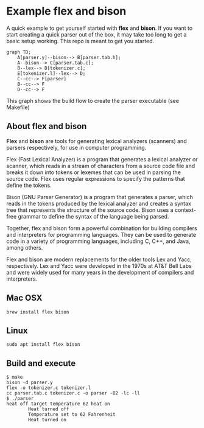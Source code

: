 # Example flex and bison

A quick example to get yourself started with **flex** and **bison**.
If you want to start creating a quick parser out of the box, it may take too long to get a basic setup working.
This repo is meant to get you started.

```mermaid
graph TD;
    A[parser.y]--bison--> B[parser.tab.h];
    A--bison--> C[parser.tab.c];
    B--lex--> D[tokenizer.c];
    E[tokenizer.l]--lex--> D;
    C--cc--> F[parser]
    B--cc--> F
    D--cc--> F
```

This graph shows the build flow to create the parser executable (see Makefile)

## About flex and bison

**Flex** and **bison** are tools for generating lexical analyzers (scanners) and parsers respectively, for use in computer programming.

Flex (Fast Lexical Analyzer) is a program that generates a lexical analyzer or scanner, which reads in a stream of characters from a source code file and breaks it down into tokens or lexemes that can be used in parsing the source code. Flex uses regular expressions to specify the patterns that define the tokens.

Bison (GNU Parser Generator) is a program that generates a parser, which reads in the tokens produced by the lexical analyzer and creates a syntax tree that represents the structure of the source code. Bison uses a context-free grammar to define the syntax of the language being parsed.

Together, flex and bison form a powerful combination for building compilers and interpreters for programming languages. They can be used to generate code in a variety of programming languages, including C, C++, and Java, among others.

Flex and bison are modern replacements for the older tools Lex and Yacc, respectively. Lex and Yacc were developed in the 1970s at AT&T Bell Labs and were widely used for many years in the development of compilers and interpreters.



## Mac OSX

```
brew install flex bison
```

## Linux

```
sudo apt install flex bison
```

## Build and execute

```
$ make
bison -d parser.y
flex -o tokenizer.c tokenizer.l
cc parser.tab.c tokenizer.c -o parser -O2 -lc -ll
$ ./parser 
heat off target temperature 62 heat on
        Heat turned off
        Temperature set to 62 Fahrenheit
        Heat turned on
```

